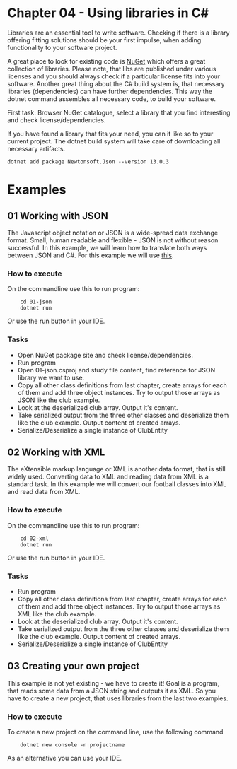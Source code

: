# Chapter 04 - Using libraries in C#
Libraries are an essential tool to write software. Checking if there is a library offering fitting solutions should be your first impulse, when adding functionality to your software project. 

A great place to look for existing code is [NuGet](https://www.nuget.org/) which offers a great collection of libraries. Please note, that libs are published under various licenses and you should always check if a particular license fits into your software. Another great thing about the C# build system is, that necessary libraries (dependencies) can have further dependencies. This way the dotnet command assembles all necessary code, to build your software.

First task: Browser NuGet catalogue, select a library that you find interesting and check license/dependencies. 

If you have found a library that fits your need, you can it like so to your current project. The dotnet build system will take care of downloading all necessary artifacts.

```shell
dotnet add package Newtonsoft.Json --version 13.0.3
```

# Examples

## 01 Working with JSON

The Javascript object notation or JSON is a wide-spread data exchange format. Small, human readable and flexible - JSON is not without reason successful. In this example, we will learn how to translate both ways between JSON and C#. For this example we will use [this](https://www.nuget.org/packages/Newtonsoft.Json).

### How to execute
On the commandline use this to run program:
```shell
    cd 01-json
    dotnet run
```
Or use the run button in your IDE.

### Tasks
* Open NuGet package site and check license/dependencies.
* Run program
* Open 01-json.csproj and study file content, find reference for JSON library we want to use.
* Copy all other class definitions from last chapter, create arrays for each of them and add three object instances. Try to output those arrays as JSON like the club example.
* Look at the deserialized club array. Output it's content.
* Take serialized output from the three other classes and deserialize them like the club example. Output content of created arrays.
* Serialize/Deserialize a single instance of ClubEntity

## 02 Working with XML

The eXtensible markup language or XML is another data format, that is still widely used. Converting data to XML and reading data from XML is a standard task. In this example we will convert our football classes into XML and read data from XML.

### How to execute
On the commandline use this to run program:
```shell
    cd 02-xml
    dotnet run
```
Or use the run button in your IDE.

### Tasks
* Run program
* Copy all other class definitions from last chapter, create arrays for each of them and add three object instances. Try to output those arrays as XML like the club example.
* Look at the deserialized club array. Output it's content.
* Take serialized output from the three other classes and deserialize them like the club example. Output content of created arrays.
* Serialize/Deserialize a single instance of ClubEntity

## 03 Creating your own project

This example is not yet existing - we have to create it! Goal is a program, that reads some data from a JSON string and outputs it as XML. So you have to create a new project, that uses libraries from the last two examples.

### How to execute
To create a new project on the command line, use the following command
```shell
    dotnet new console -n projectname
```
As an alternative you can use your IDE.